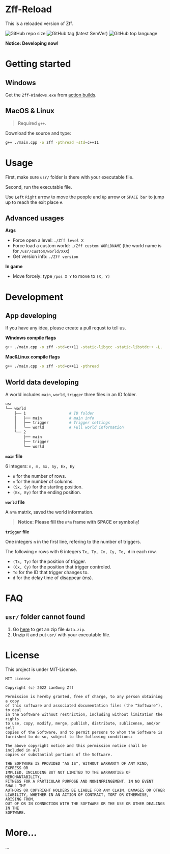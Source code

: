 # Zff-Reload

This is a reloaded version of Zff.

![GitHub repo size](https://img.shields.io/github/repo-size/ohzff/Zff-Reload?label=size&logo=github)  ![GitHub tag (latest SemVer)](https://img.shields.io/github/v/tag/ohzff/Zff-Reload)  ![GitHub top language](https://img.shields.io/github/languages/top/ohzff/Zff-Reload)

**Notice: Developing now!**

# Getting started

## Windows

Get the `Zff-Windows.exe` from [action builds](https://github.com/ohzff/Zff-Reload/actions).

## MacOS & Linux

> Required `g++`.

Download the source and type:

```bash
g++ ./main.cpp -o zff -pthread -std=c++11
```

# Usage

First, make sure `usr/` folder is there with your executable file.

Second, run the executable file.

Use `Left` `Right` arrow to move the people and `Up` arrow or `SPACE bar` to jump up to reach the exit place `#`.

## Advanced usages

**Args**

- Force open a level: `./Zff level X`
- Force load a custom world: `./Zff custom WORLDNAME` (the world name is for `/usr/custom/world/XXX`)
- Get version info: `./Zff version`

**In game**

- Move forcely: type `/pos X Y` to move to `(X, Y)`

# Development

## App developing

If you have any idea, please create a pull requst to tell us.

**Windows compile flags**

```bash
g++ ./main.cpp -o zff -std=c++11 -static-libgcc -static-libstdc++ -L.
```

**Mac&Linux compile flags**

```bash
g++ ./main.cpp -o zff -std=c++11 -pthread
```

## World data developing

A world includes `main`, `world`, `trigger` three files in an ID folder.

```bash
usr
└── world
    ├── 1                   # ID folder
    │   ├── main            # main info
    │   ├── trigger         # Trigger settings
    │   └── world           # Full world information
    └── 2
        ├── main
        ├── trigger
        └── world
```

**`main` file**

6 integers: `n, m, Sx, Sy, Ex, Ey`

- `n` for the number of rows.
- `m` for the number of columns.
- `(Sx, Sy)` for the starting position.
- `(Ex, Ey)` for the ending position.

**`world` file**

A `n*m` matrix, saved the world information.

> **Notice: Please fill the `n*m` frame with SPACE or symbol `@`!**

**`trigger` file**

One integers `n` in the first line, refering to the number of triggers.

The following `n` rows with 6 integers `Tx, Ty, Cx, Cy, To, d` in each row.

- `(Tx, Ty)` for the position of trigger.
- `(Cx, Cy)` for the position that trigger controled.
- `To` for the ID that trigger changes to.
- `d` for the delay time of disappear (ms).

# FAQ

## `usr/` folder cannot found

1. Go [here](https://github.com/ohzff/Zff-Reload/releases) to get an zip file `data.zip`.
2. Unzip it and put `usr/` with your executable file.

# License

This project is under MIT-License.

```
MIT License

Copyright (c) 2022 LanGong Zff

Permission is hereby granted, free of charge, to any person obtaining a copy
of this software and associated documentation files (the "Software"), to deal
in the Software without restriction, including without limitation the rights
to use, copy, modify, merge, publish, distribute, sublicense, and/or sell
copies of the Software, and to permit persons to whom the Software is
furnished to do so, subject to the following conditions:

The above copyright notice and this permission notice shall be included in all
copies or substantial portions of the Software.

THE SOFTWARE IS PROVIDED "AS IS", WITHOUT WARRANTY OF ANY KIND, EXPRESS OR
IMPLIED, INCLUDING BUT NOT LIMITED TO THE WARRANTIES OF MERCHANTABILITY,
FITNESS FOR A PARTICULAR PURPOSE AND NONINFRINGEMENT. IN NO EVENT SHALL THE
AUTHORS OR COPYRIGHT HOLDERS BE LIABLE FOR ANY CLAIM, DAMAGES OR OTHER
LIABILITY, WHETHER IN AN ACTION OF CONTRACT, TORT OR OTHERWISE, ARISING FROM,
OUT OF OR IN CONNECTION WITH THE SOFTWARE OR THE USE OR OTHER DEALINGS IN THE
SOFTWARE.
```

# More...

...
